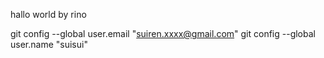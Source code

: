 hallo world by rino

git config --global user.email "suiren.xxxx@gmail.com"
  git config --global user.name "suisui"